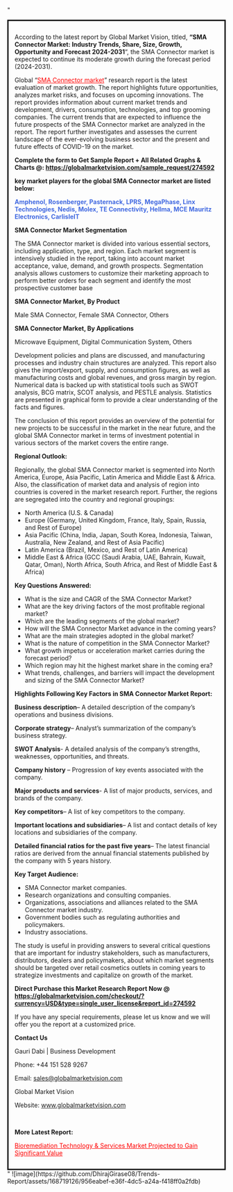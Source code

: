 "<div style='border: 3px solid black; padding: 1em;'>

According to the latest report by Global Market Vision, titled, <strong>“SMA Connector Market: Industry Trends, Share, Size, Growth, Opportunity and Forecast 2024-2031</strong>“, the SMA Connector market is expected to continue its moderate growth during the forecast period (2024-2031).

Global “<a style='color: #ff0000;' href='https://globalmarketvision.com/reports/global-sma-connector-market/274592'>SMA Connector market</a>” research report is the latest evaluation of market growth. The report highlights future opportunities, analyzes market risks, and focuses on upcoming innovations. The report provides information about current market trends and development, drivers, consumption, technologies, and top grooming companies. The current trends that are expected to influence the future prospects of the SMA Connector market are analyzed in the report. The report further investigates and assesses the current landscape of the ever-evolving business sector and the present and future effects of COVID-19 on the market.

<strong>Complete the form to Get Sample Report + All Related Graphs &amp; Charts @: <a style='color: #ff0000;' href='https://globalmarketvision.com/sample_request/274592?utm_source=linkedinPulse&utm_medium=SN&utm_campaign=SN'><strong>https://globalmarketvision.com/sample_request/274592</strong></a></strong>

<strong>key market players for the global SMA Connector market are listed below:</strong>

<strong style='color: #4169e1;'>Amphenol, Rosenberger, Pasternack, LPRS, MegaPhase, Linx Technologies, Nedis, Molex, TE Connectivity, Hellma, MCE Mauritz Electronics, CarlisleIT</strong>

<strong>SMA Connector Market Segmentation</strong>

The SMA Connector market is divided into various essential sectors, including application, type, and region. Each market segment is intensively studied in the report, taking into account market acceptance, value, demand, and growth prospects. Segmentation analysis allows customers to customize their marketing approach to perform better orders for each segment and identify the most prospective customer base

<strong>SMA Connector Market, By Product</strong>

Male SMA Connector, Female SMA Connector, Others

<strong>SMA Connector Market, By Applications</strong>

Microwave Equipment, Digital Communication System, Others

Development policies and plans are discussed, and manufacturing processes and industry chain structures are analyzed. This report also gives the import/export, supply, and consumption figures, as well as manufacturing costs and global revenues, and gross margin by region. Numerical data is backed up with statistical tools such as SWOT analysis, BCG matrix, SCOT analysis, and PESTLE analysis. Statistics are presented in graphical form to provide a clear understanding of the facts and figures.

The conclusion of this report provides an overview of the potential for new projects to be successful in the market in the near future, and the global SMA Connector market in terms of investment potential in various sectors of the market covers the entire range.

<strong>Regional Outlook:</strong>

Regionally, the global SMA Connector market is segmented into North America, Europe, Asia Pacific, Latin America and Middle East &amp; Africa. Also, the classification of market data and analysis of region into countries is covered in the market research report. Further, the regions are segregated into the country and regional groupings:
<ul>
  <li>North America (U.S. &amp; Canada)</li>
  <li>Europe (Germany, United Kingdom, France, Italy, Spain, Russia, and Rest of Europe)</li>
  <li>Asia Pacific (China, India, Japan, South Korea, Indonesia, Taiwan, Australia, New Zealand, and Rest of Asia Pacific)</li>
  <li>Latin America (Brazil, Mexico, and Rest of Latin America)</li>
  <li>Middle East &amp; Africa (GCC (Saudi Arabia, UAE, Bahrain, Kuwait, Qatar, Oman), North Africa, South Africa, and Rest of Middle East &amp; Africa)</li>
</ul>
<strong>Key Questions Answered:</strong>
<ul>
  <li>What is the size and CAGR of the SMA Connector Market?</li>
  <li>What are the key driving factors of the most profitable regional market?</li>
  <li>Which are the leading segments of the global market?</li>
  <li>How will the SMA Connector Market advance in the coming years?</li>
  <li>What are the main strategies adopted in the global market?</li>
  <li>What is the nature of competition in the SMA Connector Market?</li>
  <li>What growth impetus or acceleration market carries during the forecast period?</li>
  <li>Which region may hit the highest market share in the coming era?</li>
  <li>What trends, challenges, and barriers will impact the development and sizing of the SMA Connector Market?</li>
</ul>
<strong>Highlights Following Key Factors in SMA Connector Market Report:</strong>

<strong>Business description</strong>– A detailed description of the company’s operations and business divisions.

<strong>Corporate strategy</strong>– Analyst’s summarization of the company’s business strategy.

<strong>SWOT Analysis</strong>- A detailed analysis of the company’s strengths, weaknesses, opportunities, and threats.

<strong>Company history</strong> – Progression of key events associated with the company.

<strong>Major products and services</strong>- A list of major products, services, and brands of the company.

<strong>Key competitors</strong>– A list of key competitors to the company.

<strong>Important locations and subsidiaries</strong>– A list and contact details of key locations and subsidiaries of the company.

<strong>Detailed financial ratios for the past five years</strong>– The latest financial ratios are derived from the annual financial statements published by the company with 5 years history.

<strong>Key Target Audience:</strong>
<ul>
  <li>SMA Connector market companies.</li>
  <li>Research organizations and consulting companies.</li>
  <li>Organizations, associations and alliances related to the SMA Connector market industry.</li>
  <li>Government bodies such as regulating authorities and policymakers.</li>
  <li>Industry associations.</li>
</ul>
The study is useful in providing answers to several critical questions that are important for industry stakeholders, such as manufacturers, distributors, dealers and policymakers, about which market segments should be targeted over retail cosmetics outlets in coming years to strategize investments and capitalize on growth of the market.

<strong>Direct Purchase this Market Research Report Now @ </strong><strong><a style='color: #ff0000;' href='https://globalmarketvision.com/checkout/?currency=USD&type=single_user_license&report_id=274592?utm_source=linkedinPulse&utm_medium=SN&utm_campaign=SN'><strong>https://globalmarketvision.com/checkout/?currency=USD&type=single_user_license&report_id=274592</strong></a></strong>

If you have any special requirements, please let us know and we will offer you the report at a customized price.
<p id='ember58' class='ember-view reader-content-blocks__paragraph'><strong>Contact Us</strong></p>
<p id='ember59' class='ember-view reader-content-blocks__paragraph'>Gauri Dabi | Business Development</p>
<p id='ember60' class='ember-view reader-content-blocks__paragraph'>Phone: +44 151 528 9267</p>
Email: <a href='mailto:sales@globalmarketvision.com'>sales@globalmarketvision.com</a>

Global Market Vision

Website: <a href='http://www.globalmarketvision.com'>www.globalmarketvision.com</a>

&nbsp;

<strong>More Latest Report:</strong>

<a style='color: #ff0000;' href='https://medium.com/@namratasonawane27/bioremediation-technology-services-market-projected-to-gain-significant-value-b3a75538f5c6'>Bioremediation Technology & Services Market Projected to Gain Significant Value</a>

</div>"
![image](https://github.com/DhirajGirase08/Trends-Report/assets/168719126/956eabef-e36f-4dc5-a24a-f418ff0a2fdb)
